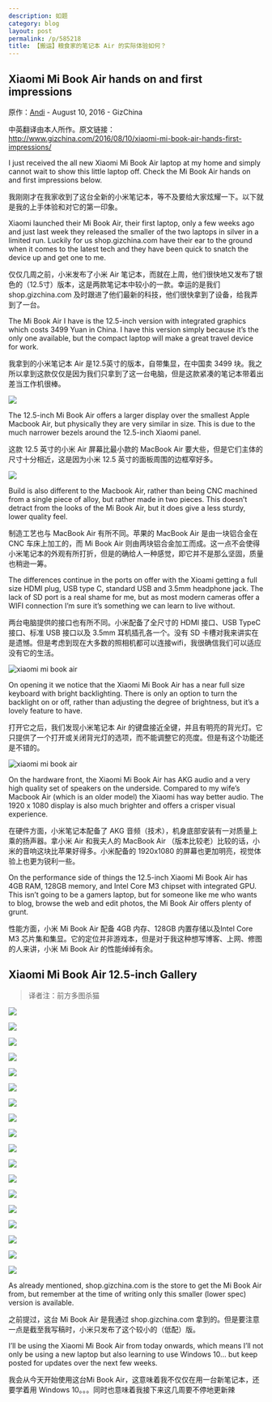 ```yaml
---
description: 如题
category: blog
layout: post
permalink: /p/585218
title: 【搬运】粮食家的笔记本 Air 的实际体验如何？
---
```


## Xiaomi Mi Book Air hands on and first impressions

原作：[Andi](http://www.iamandisykes.com/) - August 10, 2016 - GizChina

中英翻译由本人所作。原文链接： <http://www.gizchina.com/2016/08/10/xiaomi-mi-book-air-hands-first-impressions/>

I just received the all new Xiaomi Mi Book Air laptop at my home and simply cannot wait to show this little laptop off. Check the Mi Book Air hands on and first impressions below.

我刚刚才在我家收到了这台全新的小米笔记本，等不及要给大家炫耀一下。以下就是我的上手体验和对它的第一印象。

Xiaomi launched their Mi Book Air, their first laptop, only a few weeks ago and just last week they released the smaller of the two laptops in silver in a limited run. Luckily for us shop.gizchina.com have their ear to the ground when it comes to the latest tech and they have been quick to snatch the device up and get one to me.

仅仅几周之前，小米发布了小米 Air 笔记本，而就在上周，他们很快地又发布了银色的（12.5寸）版本，这是两款笔记本中较小的一款。幸运的是我们 shop.gizchina.com 及时跟进了他们最新的科技，他们很快拿到了设备，给我弄到了一台。

The Mi Book Air I have is the 12.5-inch version with integrated graphics which costs 3499 Yuan in China. I have this version simply because it’s the only one available, but the compact laptop will make a great travel device for work.

我拿到的小米笔记本 Air 是12.5英寸的版本，自带集显，在中国卖 3499 块。我之所以拿到这款仅仅是因为我们只拿到了这一台电脑，但是这款紧凑的笔记本带着出差当工作机很棒。

![](https://oOstweauh.qnssl.com/DSC00744.png)

The 12.5-inch Mi Book Air offers a larger display over the smallest Apple Macbook Air, but physically they are very similar in size. This is due to the much narrower bezels around the 12.5-inch Xiaomi panel.

这款 12.5 英寸的小米 Air 屏幕比最小款的 MacBook Air 要大些，但是它们主体的尺寸十分相近，这是因为小米 12.5 英寸的面板周围的边框窄好多。

![](https://oOstweauh.qnssl.com/DSC00749.png) 

Build is also different to the Macbook Air, rather than being CNC machined from a single piece of alloy, but rather made in two pieces. This doesn’t detract from the looks of the Mi Book Air, but it does give a less sturdy, lower quality feel.

制造工艺也与 MacBook Air 有所不同。苹果的 MacBook Air 是由一块铝合金在 CNC 车床上加工的，而 Mi Book Air 则由两块铝合金加工而成。这一点不会使得小米笔记本的外观有所打折，但是的确给人一种感觉，即它并不是那么坚固，质量也稍逊一筹。

The differences continue in the ports on offer with the Xioami getting a full size HDMI plug, USB type C, standard USB and 3.5mm headphone jack. The lack of SD port is a real shame for me, but as most modern cameras offer a WIFI connection I’m sure it’s something we can learn to live without.

两台电脑提供的接口也有所不同。小米配备了全尺寸的 HDMI 接口、USB TypeC 接口、标准 USB 接口以及 3.5mm 耳机插孔各一个。没有 SD 卡槽对我来讲实在是遗憾。但是考虑到现在大多数的照相机都可以连接wifi，我很确信我们可以适应没有它的生活。

![xiaomi mi book air](https://oOstweauh.qnssl.com/DSC00747.png)

On opening it we notice that the Xiaomi Mi Book Air has a near full size keyboard with bright backlighting. There is only an option to turn the backlight on or off, rather than adjusting the degree of brightness, but it’s a lovely feature to have.

打开它之后，我们发现小米笔记本 Air 的键盘接近全键，并且有明亮的背光灯。它只提供了一个打开或关闭背光灯的选项，而不能调整它的亮度。但是有这个功能还是不错的。

![xiaomi mi book air](https://oOstweauh.qnssl.com/DSC00741.png)

On the hardware front, the Xiaomi Mi Book Air has AKG audio and a very high quality set of speakers on the underside. Compared to my wife’s Macbook Air (which is an older model) the Xiaomi has way better audio. The 1920 x 1080 display is also much brighter and offers a crisper visual experience.

在硬件方面，小米笔记本配备了 AKG 音频（技术），机身底部安装有一对质量上乘的扬声器。拿小米 Air 和我夫人的 MacBook Air （版本比较老）比较的话，小米的音响这块比苹果好得多。小米配备的 1920x1080 的屏幕也更加明亮，视觉体验上也更为锐利一些。

On the performance side of things the 12.5-inch Xiaomi Mi Book Air has 4GB RAM, 128GB memory, and Intel Core M3 chipset with integrated GPU. This isn’t going to be a gamers laptop, but for someone like me who wants to blog, browse the web and edit photos, the Mi Book Air offers plenty of grunt.

性能方面，小米 Mi Book Air 配备 4GB 内存、128GB 内置存储以及Intel Core M3 芯片集和集显。它的定位并非游戏本，但是对于我这种想写博客、上网、修图的人来讲，小米 Mi Book Air 的性能绰绰有余。

## Xiaomi Mi Book Air 12.5-inch Gallery

> 译者注：前方多图杀猫

![](https://oOstweauh.qnssl.com/DSC00757.png)

![](https://oOstweauh.qnssl.com/DSC00754.png)

![](https://oOstweauh.qnssl.com/DSC00753.png)

![](https://oOstweauh.qnssl.com/DSC00748.png)

![](https://oOstweauh.qnssl.com/DSC00743.png)

![](https://oOstweauh.qnssl.com/DSC00738.png)

![](https://oOstweauh.qnssl.com/DSC00734.png)

![](https://oOstweauh.qnssl.com/DSC00737.png)

![](https://oOstweauh.qnssl.com/DSC00733.png)

![](https://oOstweauh.qnssl.com/DSC00732.png)

![](https://oOstweauh.qnssl.com/DSC00731.png)

![](https://oOstweauh.qnssl.com/DSC00729.png)

![](https://oOstweauh.qnssl.com/DSC00728.png)

![](https://oOstweauh.qnssl.com/DSC00727.png)

![](https://oOstweauh.qnssl.com/DSC00726.png)

![](https://oOstweauh.qnssl.com/DSC00724.png)

![](https://oOstweauh.qnssl.com/DSC00725.png)

![](https://oOstweauh.qnssl.com/DSC00723.png)

As already mentioned, shop.gizchina.com is the store to get the Mi Book Air from, but remember at the time of writing only this smaller (lower spec) version is available.

之前提过，这台 Mi Book Air 是我通过 shop.gizchina.com 拿到的。但是要注意一点是截至我写稿时，小米只发布了这个较小的（低配）版。

I’ll be using the Xiaomi Mi Book Air from today onwards, which means I’ll not only be using a new laptop but also learning to use Windows 10… but keep posted for updates over the next few weeks.

我会从今天开始使用这台Mi Book Air，这意味着我不仅仅在用一台新笔记本，还要学着用 Windows 10。。。同时也意味着我接下来这几周要不停地更新辣